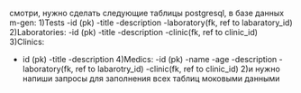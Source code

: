 
смотри, нужно сделать следующие таблицы postgresql, в базе данных m-gen:
1)Tests
-id (pk)
-title
-description
-laboratory(fk, ref to  labaratory_id)
2)Laboratories:
-id (pk)
-title
-description
-clinic(fk, ref to clinic_id)
3)Clinics:
- id (pk)
  -title
  -description
  4)Medics:
  -id (pk)
  -name
  -age
  -description
  -laboratory(fk, ref to labarotry_id)
  -clinic(fk, ref to clinic_id)
  2)и нужно напиши запросы для заполнения всех таблиц моковыми данными

